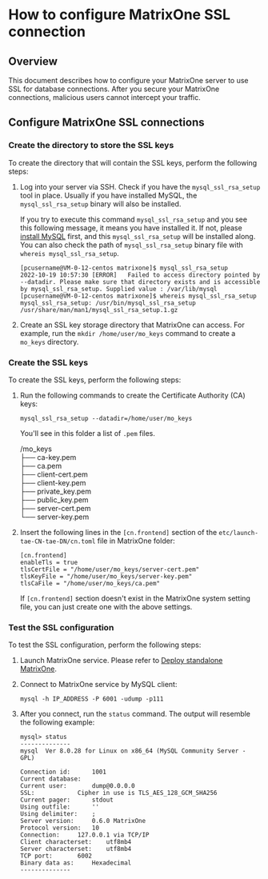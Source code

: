 # How to configure MatrixOne SSL connection

## Overview

This document describes how to configure your MatrixOne server to use SSL for database connections. After you secure your MatrixOne connections, malicious users cannot intercept your traffic.

## Configure MatrixOne SSL connections

### Create the directory to store the SSL keys

To create the directory that will contain the SSL keys, perform the following steps:

1. Log into your server via SSH. Check if you have the `mysql_ssl_rsa_setup` tool in place. Usually if you have installed MySQL, the `mysql_ssl_rsa_setup` binary will also be installed. 

    If you try to execute this command `mysql_ssl_rsa_setup` and you see this following message, it means you have installed it. If not, please [install MySQL](https://dev.mysql.com/doc/mysql-getting-started/en/) first, and this `mysql_ssl_rsa_setup` will be installed along. You can also check the path of `mysql_ssl_rsa_setup` binary file with `whereis mysql_ssl_rsa_setup`. 

    ```
    [pcusername@VM-0-12-centos matrixone]$ mysql_ssl_rsa_setup
    2022-10-19 10:57:30 [ERROR]   Failed to access directory pointed by --datadir. Please make sure that directory exists and is accessible by mysql_ssl_rsa_setup. Supplied value : /var/lib/mysql
    [pcusername@VM-0-12-centos matrixone]$ whereis mysql_ssl_rsa_setup
    mysql_ssl_rsa_setup: /usr/bin/mysql_ssl_rsa_setup /usr/share/man/man1/mysql_ssl_rsa_setup.1.gz
    ```

2. Create an SSL key storage directory that MatrixOne can access. For example, run the `mkdir /home/user/mo_keys` command to create a `mo_keys` directory.

### Create the SSL keys

To create the SSL keys, perform the following steps:

1. Run the following commands to create the Certificate Authority (CA) keys:

    ```
    mysql_ssl_rsa_setup --datadir=/home/user/mo_keys
    ```

    You'll see in this folder a list of `.pem` files.

    /mo_keys<br>
    ├── ca-key.pem<br>
    ├── ca.pem<br>
    ├── client-cert.pem<br>
    ├── client-key.pem<br>
    ├── private_key.pem<br>
    ├── public_key.pem<br>
    ├── server-cert.pem<br>
    └── server-key.pem<br>

2. Insert the following lines in the `[cn.frontend]` section of the `etc/launch-tae-CN-tae-DN/cn.toml` file in MatrixOne folder:

    ```
    [cn.frontend]
    enableTls = true
    tlsCertFile = "/home/user/mo_keys/server-cert.pem"
    tlsKeyFile = "/home/user/mo_keys/server-key.pem"
    tlsCaFile = "/home/user/mo_keys/ca.pem"
    ```

    If `[cn.frontend]` section doesn't exist in the MatrixOne system setting file, you can just create one with the above settings.

### Test the SSL configuration

To test the SSL configuration, perform the following steps:

1. Launch MatrixOne service. Please refer to [Deploy standalone MatrixOne](../../Get-Started/install-standalone-matrixone.md).

2. Connect to MatrixOne service by MySQL client:

    ```
    mysql -h IP_ADDRESS -P 6001 -udump -p111
    ```

3. After you connect, run the `status` command. The output will resemble the following example:

    ```
    mysql> status
    --------------
    mysql  Ver 8.0.28 for Linux on x86_64 (MySQL Community Server - GPL)

    Connection id:		1001
    Current database:
    Current user:		dump@0.0.0.0
    SSL:			Cipher in use is TLS_AES_128_GCM_SHA256
    Current pager:		stdout
    Using outfile:		''
    Using delimiter:	;
    Server version:		0.6.0 MatrixOne
    Protocol version:	10
    Connection:		127.0.0.1 via TCP/IP
    Client characterset:	utf8mb4
    Server characterset:	utf8mb4
    TCP port:		6002
    Binary data as:		Hexadecimal
    --------------
    ```
